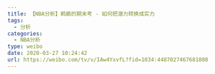 ```yaml
---
title: 【NBA分析】鹈鹕的期末考 - 如何把潜力转换成实力
tags:
  - 分析
categories:
  - NBA分析
type: weibo
date: 2020-03-27 10:24:42
url: https://weibo.com/tv/v/IAw4YxvfL?fid=1034:4487027467681808
---
```


<!-- more -->